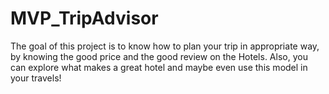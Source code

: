 # MVP_TripAdvisor

The goal of this project is to know how to plan your trip in appropriate way, by knowing the good price and the good review on the Hotels. Also, you can explore what makes a great hotel and maybe even use this model in your travels! 


